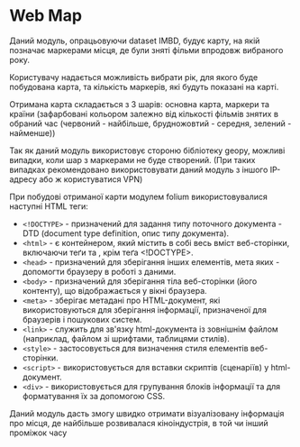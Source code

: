 Web Map
=====

Даний модуль, опрацьовуючи dataset IMBD, будує карту, на якій позначає маркерами місця, де були зняті фільми впродовж вибраного року.

Користувачу надається можливість вибрати рік, для якого буде побудована карта, та кількість маркерів, які будуть показані на карті.

Отримана карта складається з 3 шарів: основна карта, маркери та країни (зафарбовані кольором залежно від кількості фільмів знятих в обраний час (червоний - найбільше, брудножовтий - середня, зелений - найменше))

Так як даний модуль використовує стороню бібліотеку geopy, можливі випадки, коли шар з маркерами не буде створений. (При таких випадках рекомендовано використовувати даний модуль з іншого IP-адресу або ж користуватися VPN)

При побудові отриманої карти модулем folium використовувалися наступні HTML теги:
-   ```<!DOCTYPE>``` - призначений для задання типу поточного документа - DTD (document type definition, опис типу документа).
-   ```<html>``` - є контейнером, який містить в собі весь вміст веб-сторінки, включаючи теґи <head> та <body>, крім теґа <!DOCTYPE>.
-   ```<head>``` - призначений для зберігання інших елементів, мета яких - допомогти браузеру в роботі з даними.
-   ```<body>``` - призначений для зберігання тіла веб-сторінки (його контенту), що відображається у вікні браузера.
-   ```<meta>``` - зберігає метадані про HTML-документ, які використовуються для зберігання інформації, призначеної для браузерів і пошукових систем.
-   ```<link>``` - служить для зв'язку html-документа із зовнішнім файлом (наприклад, файлом зі шрифтами, таблицями стилів).
-   ```<style>``` - застосовується для визначення стиля елементів веб-сторінки.
-   ```<script>``` - використовується для вставки скриптів (сценаріїв) у html-документ.
-   ```<div>``` - використовується для групування блоків інформації та для форматування їх за допомогою CSS.

Даний модуль дасть змогу швидко отримати візуалізовану інформація про місця, де найбільше розвивалася кіноіндустрія, в той чи інший проміжок часу
